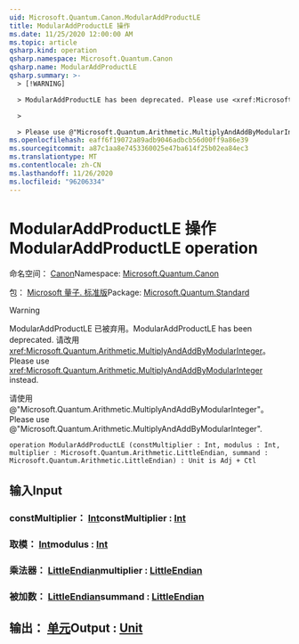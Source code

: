 ```yaml
---
uid: Microsoft.Quantum.Canon.ModularAddProductLE
title: ModularAddProductLE 操作
ms.date: 11/25/2020 12:00:00 AM
ms.topic: article
qsharp.kind: operation
qsharp.namespace: Microsoft.Quantum.Canon
qsharp.name: ModularAddProductLE
qsharp.summary: >-
  > [!WARNING]

  > ModularAddProductLE has been deprecated. Please use <xref:Microsoft.Quantum.Arithmetic.MultiplyAndAddByModularInteger> instead.

  >

  > Please use @"Microsoft.Quantum.Arithmetic.MultiplyAndAddByModularInteger".
ms.openlocfilehash: eaff6f19072a89adb9046adbcb56d00ff9a86e39
ms.sourcegitcommit: a87c1aa8e7453360025e47ba614f25b02ea84ec3
ms.translationtype: MT
ms.contentlocale: zh-CN
ms.lasthandoff: 11/26/2020
ms.locfileid: "96206334"
---
```

# <a name="modularaddproductle-operation"></a><span data-ttu-id="40ce2-102">ModularAddProductLE 操作</span><span class="sxs-lookup"><span data-stu-id="40ce2-102">ModularAddProductLE operation</span></span>

<span data-ttu-id="40ce2-103">命名空间： [Canon](xref:Microsoft.Quantum.Canon)</span><span class="sxs-lookup"><span data-stu-id="40ce2-103">Namespace: [Microsoft.Quantum.Canon](xref:Microsoft.Quantum.Canon)</span></span>

<span data-ttu-id="40ce2-104">包： [Microsoft 量子. 标准版](https://nuget.org/packages/Microsoft.Quantum.Standard)</span><span class="sxs-lookup"><span data-stu-id="40ce2-104">Package: [Microsoft.Quantum.Standard](https://nuget.org/packages/Microsoft.Quantum.Standard)</span></span>


> [!WARNING]
> <span data-ttu-id="40ce2-105">ModularAddProductLE 已被弃用。</span><span class="sxs-lookup"><span data-stu-id="40ce2-105">ModularAddProductLE has been deprecated.</span></span> <span data-ttu-id="40ce2-106">请改用 <xref:Microsoft.Quantum.Arithmetic.MultiplyAndAddByModularInteger>。</span><span class="sxs-lookup"><span data-stu-id="40ce2-106">Please use <xref:Microsoft.Quantum.Arithmetic.MultiplyAndAddByModularInteger> instead.</span></span>
>
> <span data-ttu-id="40ce2-107">请使用 @"Microsoft.Quantum.Arithmetic.MultiplyAndAddByModularInteger"。</span><span class="sxs-lookup"><span data-stu-id="40ce2-107">Please use @"Microsoft.Quantum.Arithmetic.MultiplyAndAddByModularInteger".</span></span>



```qsharp
operation ModularAddProductLE (constMultiplier : Int, modulus : Int, multiplier : Microsoft.Quantum.Arithmetic.LittleEndian, summand : Microsoft.Quantum.Arithmetic.LittleEndian) : Unit is Adj + Ctl
```


## <a name="input"></a><span data-ttu-id="40ce2-108">输入</span><span class="sxs-lookup"><span data-stu-id="40ce2-108">Input</span></span>

### <a name="constmultiplier--int"></a><span data-ttu-id="40ce2-109">constMultiplier： [Int](xref:microsoft.quantum.lang-ref.int)</span><span class="sxs-lookup"><span data-stu-id="40ce2-109">constMultiplier : [Int](xref:microsoft.quantum.lang-ref.int)</span></span>




### <a name="modulus--int"></a><span data-ttu-id="40ce2-110">取模： [Int](xref:microsoft.quantum.lang-ref.int)</span><span class="sxs-lookup"><span data-stu-id="40ce2-110">modulus : [Int](xref:microsoft.quantum.lang-ref.int)</span></span>




### <a name="multiplier--littleendian"></a><span data-ttu-id="40ce2-111">乘法器： [LittleEndian](xref:Microsoft.Quantum.Arithmetic.LittleEndian)</span><span class="sxs-lookup"><span data-stu-id="40ce2-111">multiplier : [LittleEndian](xref:Microsoft.Quantum.Arithmetic.LittleEndian)</span></span>




### <a name="summand--littleendian"></a><span data-ttu-id="40ce2-112">被加数： [LittleEndian](xref:Microsoft.Quantum.Arithmetic.LittleEndian)</span><span class="sxs-lookup"><span data-stu-id="40ce2-112">summand : [LittleEndian](xref:Microsoft.Quantum.Arithmetic.LittleEndian)</span></span>





## <a name="output--unit"></a><span data-ttu-id="40ce2-113">输出： [单元](xref:microsoft.quantum.lang-ref.unit)</span><span class="sxs-lookup"><span data-stu-id="40ce2-113">Output : [Unit](xref:microsoft.quantum.lang-ref.unit)</span></span>

